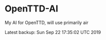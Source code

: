 # OpenTTD-AI
My AI for OpenTTD, will use primarily air

Latest backup: Sun Sep 22 17:35:02 UTC 2019
